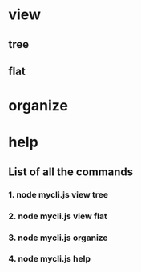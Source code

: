 # view
## tree
## flat
# organize
# help

## List of all the commands
### 1. node mycli.js view <dirname> tree
### 2. node mycli.js view <dirname> flat
### 3. node mycli.js organize <dirname>
### 4. node mycli.js help